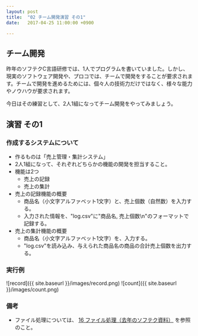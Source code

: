 ```yaml
---
layout: post
title:  "02 チーム開発演習 その1"
date:   2017-04-25 11:00:00 +0900

---
```


## チーム開発

昨年のソフテクC言語研修では、1人でプログラムを書いていました。しかし、現実のソフトウェア開発や、プロコでは、チームで開発をすることが要求されます。チームで開発を進めるためには、個々人の技術力だけではなく、様々な能力やノウハウが要求されます。

今日はその練習として、2人1組になってチーム開発をやってみましょう。


## 演習 その1

### 作成するシステムについて
- 作るものは「売上管理・集計システム」
- 2人1組になって、それぞれどちらかの機能の開発を担当すること。
- 機能は2つ
    * 売上の記録
    * 売上の集計
- 売上の記録機能の概要
    * 商品名（小文字アルファベット1文字）と、売上個数（自然数）を入力する。
    * 入力された情報を、"log.csv"に"商品名, 売上個数\n"のフォーマットで記録する。
- 売上の集計機能の概要
    * 商品名（小文字アルファベット1文字）を、入力する。
    * "log.csv"を読み込み、与えられた商品名の商品の合計売上個数を出力する。

### 実行例

![record]({{ site.baseurl }}/images/record.png)
![count]({{ site.baseurl }}/images/count.png)


### 備考

- ファイル処理については、 [16 ファイル処理（去年のソフテク資料）](https://tnct-softech2016.github.io/c-tutorial/16-file-processing.html) を参照のこと。
